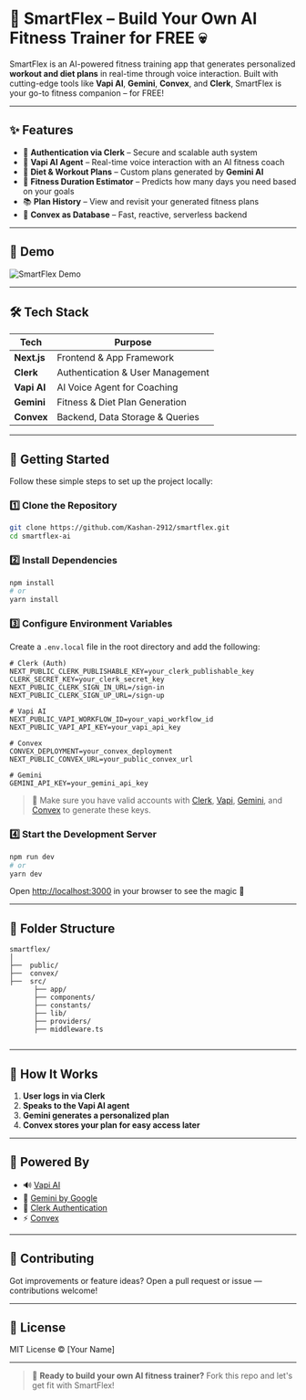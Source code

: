# 💪 SmartFlex – Build Your Own AI Fitness Trainer for FREE 💀

SmartFlex is an AI-powered fitness training app that generates personalized **workout and diet plans** in real-time through voice interaction. Built with cutting-edge tools like **Vapi AI**, **Gemini**, **Convex**, and **Clerk**, SmartFlex is your go-to fitness companion – for FREE!

---

## ✨ Features

- 🔐 **Authentication via Clerk** – Secure and scalable auth system
- 🧠 **Vapi AI Agent** – Real-time voice interaction with an AI fitness coach
- 🍎 **Diet & Workout Plans** – Custom plans generated by **Gemini AI**
- 📅 **Fitness Duration Estimator** – Predicts how many days you need based on your goals
- 📚 **Plan History** – View and revisit your generated fitness plans
- 🔄 **Convex as Database** – Fast, reactive, serverless backend

---

## 📸 Demo

![SmartFlex Demo](https://github.com/user-attachments/assets/ee50e1d5-f563-4715-a884-084f0902acf3)

---

## 🛠️ Tech Stack

| Tech        | Purpose                        |
|-------------|--------------------------------|
| **Next.js** | Frontend & App Framework       |
| **Clerk**   | Authentication & User Management |
| **Vapi AI** | AI Voice Agent for Coaching    |
| **Gemini**  | Fitness & Diet Plan Generation |
| **Convex**  | Backend, Data Storage & Queries|

---

## 🚀 Getting Started

Follow these simple steps to set up the project locally:

### 1️⃣ Clone the Repository

```bash
git clone https://github.com/Kashan-2912/smartflex.git
cd smartflex-ai
```

### 2️⃣ Install Dependencies

```bash
npm install
# or
yarn install
```

### 3️⃣ Configure Environment Variables

Create a `.env.local` file in the root directory and add the following:

```env
# Clerk (Auth)
NEXT_PUBLIC_CLERK_PUBLISHABLE_KEY=your_clerk_publishable_key
CLERK_SECRET_KEY=your_clerk_secret_key
NEXT_PUBLIC_CLERK_SIGN_IN_URL=/sign-in
NEXT_PUBLIC_CLERK_SIGN_UP_URL=/sign-up

# Vapi AI
NEXT_PUBLIC_VAPI_WORKFLOW_ID=your_vapi_workflow_id
NEXT_PUBLIC_VAPI_API_KEY=your_vapi_api_key

# Convex
CONVEX_DEPLOYMENT=your_convex_deployment
NEXT_PUBLIC_CONVEX_URL=your_public_convex_url

# Gemini
GEMINI_API_KEY=your_gemini_api_key
```

> 🔑 Make sure you have valid accounts with [Clerk](https://clerk.dev), [Vapi](https://vapi.ai), [Gemini](https://makersuite.google.com), and [Convex](https://convex.dev) to generate these keys.

### 4️⃣ Start the Development Server

```bash
npm run dev
# or
yarn dev
```

Open [http://localhost:3000](http://localhost:3000) in your browser to see the magic 💫

---

## 📁 Folder Structure

```
smartflex/
│
├──  public/  
├──  convex/       
├──  src/
      ├── app/
      ├── components/
      ├── constants/
      ├── lib/
      ├── providers/
      ├── middleware.ts
          
```

---

## 🤖 How It Works

1. **User logs in via Clerk**
2. **Speaks to the Vapi AI agent**
3. **Gemini generates a personalized plan**
4. **Convex stores your plan for easy access later**

---

## 🧠 Powered By

- 🔊 [Vapi AI](https://vapi.ai)
- 🤖 [Gemini by Google](https://makersuite.google.com/)
- 🔐 [Clerk Authentication](https://clerk.dev)
- ⚡ [Convex](https://www.convex.dev)

---

## 🤝 Contributing

Got improvements or feature ideas? Open a pull request or issue — contributions welcome!

---

## 📄 License

MIT License © [Your Name]

---

> 🚀 **Ready to build your own AI fitness trainer?** Fork this repo and let's get fit with SmartFlex!
